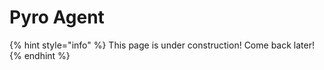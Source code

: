 # Pyro Agent



{% hint style="info" %}
This page is under construction! Come back later!
{% endhint %}



